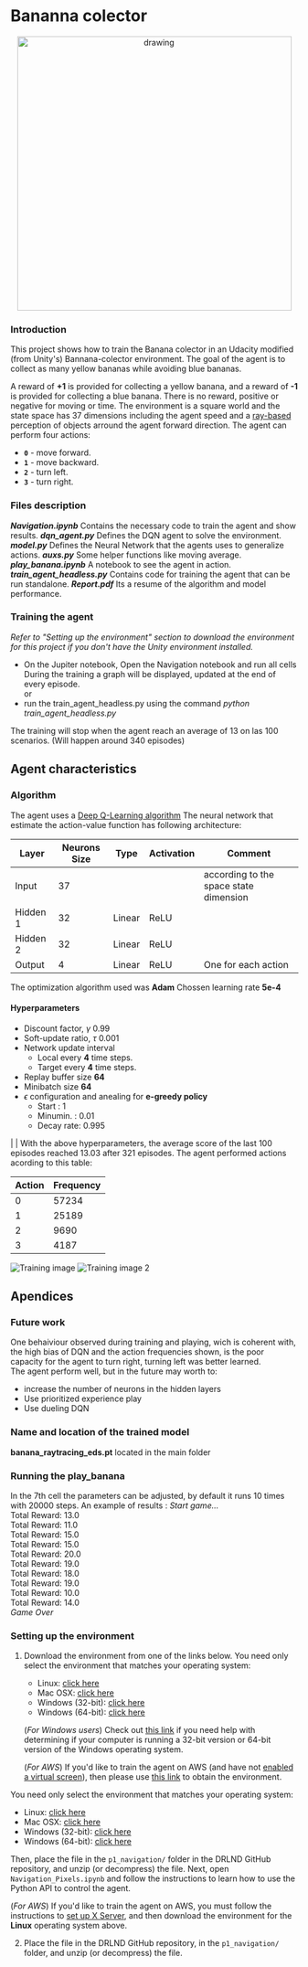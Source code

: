 # Bananna colector

<center>
	<img src="https://github.com/eduardodisanti/deep_reinforcement_learning_nd/blob/master/p1_banana/media/banana_collector.gif" alt="drawing" width="480"/>
</center>

### Introduction

This project shows how to train the Banana colector in an Udacity modified (from Unity's) Bannana-colector environment.
The goal of the agent is to collect as many yellow bananas while avoiding blue bananas.

A reward of **+1** is provided for collecting a yellow banana, and a reward of **-1** is provided for collecting a blue banana.  There is no reward, positive or negative for moving or time.
The environment is a square world and the state space has 37 dimensions including the agent speed and a [ray-based]( https://en.wikipedia.org/wiki/Ray_tracing_(graphics)) perception of objects arround the agent forward direction.
The agent can perform four actions:
- **`0`** - move forward.
- **`1`** - move backward.
- **`2`** - turn left.
- **`3`** - turn right.

### Files description
***Navigation.ipynb***
	Contains the necessary code to train the agent and show results.
***dqn_agent.py***
	Defines the DQN agent to solve the environment.
***model.py***
	Defines the Neural Network that the agents uses to generalize actions.
***auxs.py***
	Some helper functions like moving average.
***play_banana.ipynb***
	A notebook to see the agent in action.
***train_agent_headless.py***
	Contains code for training the agent that can be run standalone.
***Report.pdf***
	Its a resume of the algorithm and model performance.

### Training the agent

*Refer to "Setting up the environment" section to download the environment for this project if you don't have the Unity environment installed.*

 - On the Jupiter notebook, 
		 Open the Navigation notebook and run all cells 
		 During the training a graph will be displayed, updated at the end of every episode. <br/>
     or<br/>
- run the train_agent_headless.py using the command *python  train_agent_headless.py* <br/>

The training will stop when the agent reach an average of 13 on las 100 scenarios. (Will happen around 340 episodes) 

## Agent characteristics

### Algorithm
The agent uses a  [Deep Q-Learning algorithm](https://storage.googleapis.com/deepmind-media/dqn/DQNNaturePaper.pdf)
The neural network that estimate the action-value function has following architecture:

|  Layer | Neurons Size  | Type | Activation | Comment |
|--------|-------|------|------------|---------|
|Input  |    37 | | | according to the space state dimension | 
|Hidden 1  |  32 | Linear | ReLU |
|Hidden 2  |  32 | Linear | ReLU |
|Output  |  4 | Linear | ReLU | One for each action

The  optimization algorithm used was **Adam**
Chossen learning rate **5e-4**
#### Hyperparameters
-   Discount factor, $\gamma$ 0.99
-   Soft-update ratio, $\tau$     0.001
-   Network update interval
    -  Local every **4** time steps.
    -  Target every **4** time steps.
-   Replay buffer size  **64**
-   Minibatch size **64**
-   $\epsilon$ configuration and anealing for **e-greedy policy**
    -   Start          : 1
    -   Minumin.  : 0.01
    -   Decay rate: 0.995

|   | With the above hyperparameters, the average score of the last 100 episodes reached 13.03 after 321 episodes.
The agent performed actions acording to this table:

| Action | Frequency |
| ------ | --------- |
| 0 | 57234 |
| 1 | 25189 |
| 2 | 9690 |
| 3 | 4187 |

![Training image](https://github.com/eduardodisanti/deep_reinforcement_learning_nd/blob/master/p1_banana/training.png)
![Training image 2](https://github.com/eduardodisanti/deep_reinforcement_learning_nd/blob/master/p1_banana/training2.png)

## Apendices

### Future work
One behaiviour observed during training and playing, wich is coherent with, the high bias of DQN and the action frequencies shown, is the poor capacity for the agent to turn right, turning left was better learned.<br>
The agent perform well, but in the future may worth to:
 - increase the number of neurons in the hidden layers
 - Use prioritized experience play
 - Use dueling DQN

### Name and location of the trained model
**banana_raytracing_eds.pt** located in the main folder

### Running the play_banana
In the 7th cell the parameters can be adjusted, by default it runs 10 times with 20000 steps.
An example of results :
*Start game...*<br/>
Total Reward: 13.0<br/>
Total Reward: 11.0<br/>
Total Reward: 15.0<br/>
Total Reward: 15.0<br/>
Total Reward: 20.0<br/>
Total Reward: 19.0<br/>
Total Reward: 18.0<br/>
Total Reward: 19.0<br/>
Total Reward: 10.0<br/>
Total Reward: 14.0<br/>
*Game Over*<br/>

### Setting up the environment
1. Download the environment from one of the links below.  You need only select the environment that matches your operating system:
    - Linux: [click here](https://s3-us-west-1.amazonaws.com/udacity-drlnd/P1/Banana/Banana_Linux.zip)
    - Mac OSX: [click here](https://s3-us-west-1.amazonaws.com/udacity-drlnd/P1/Banana/Banana.app.zip)
    - Windows (32-bit): [click here](https://s3-us-west-1.amazonaws.com/udacity-drlnd/P1/Banana/Banana_Windows_x86.zip)
    - Windows (64-bit): [click here](https://s3-us-west-1.amazonaws.com/udacity-drlnd/P1/Banana/Banana_Windows_x86_64.zip)
    
    (_For Windows users_) Check out [this link](https://support.microsoft.com/en-us/help/827218/how-to-determine-whether-a-computer-is-running-a-32-bit-version-or-64) if you need help with determining if your computer is running a 32-bit version or 64-bit version of the Windows operating system.

    (_For AWS_) If you'd like to train the agent on AWS (and have not [enabled a virtual screen](https://github.com/Unity-Technologies/ml-agents/blob/master/docs/Training-on-Amazon-Web-Service.md)), then please use [this link](https://s3-us-west-1.amazonaws.com/udacity-drlnd/P1/Banana/Banana_Linux_NoVis.zip) to obtain the environment.

You need only select the environment that matches your operating system:
- Linux: [click here](https://s3-us-west-1.amazonaws.com/udacity-drlnd/P1/Banana/VisualBanana_Linux.zip)
- Mac OSX: [click here](https://s3-us-west-1.amazonaws.com/udacity-drlnd/P1/Banana/VisualBanana.app.zip)
- Windows (32-bit): [click here](https://s3-us-west-1.amazonaws.com/udacity-drlnd/P1/Banana/VisualBanana_Windows_x86.zip)
- Windows (64-bit): [click here](https://s3-us-west-1.amazonaws.com/udacity-drlnd/P1/Banana/VisualBanana_Windows_x86_64.zip)

Then, place the file in the `p1_navigation/` folder in the DRLND GitHub repository, and unzip (or decompress) the file.  Next, open `Navigation_Pixels.ipynb` and follow the instructions to learn how to use the Python API to control the agent.

(_For AWS_) If you'd like to train the agent on AWS, you must follow the instructions to [set up X Server](https://github.com/Unity-Technologies/ml-agents/blob/master/docs/Training-on-Amazon-Web-Service.md), and then download the environment for the **Linux** operating system above.

2. Place the file in the DRLND GitHub repository, in the `p1_navigation/` folder, and unzip (or decompress) the file. 
